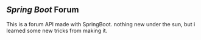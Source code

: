 ## *Spring Boot* Forum

This is a forum API made with SpringBoot. nothing new under the sun, but i learned some new tricks from making it.


